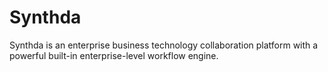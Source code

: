 # Synthda
Synthda is an enterprise business technology collaboration platform with a powerful built-in enterprise-level workflow engine.
